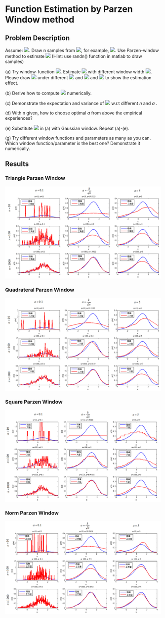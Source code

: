 # Function Estimation by Parzen Window method
## Problem Description

Assume:
<img src="http://latex.codecogs.com/gif.latex?p(x)\sim0.2\mathcal{N}(-1,1)+0.8\mathcal{N}(1,1)"/>. 
Draw n samples from <img src="http://latex.codecogs.com/gif.latex?p(x)"/>, for example, <img src="http://latex.codecogs.com/gif.latex?n=5,10,50,100,\cdots,1000,\cdots,10000"/>. Use Parzen-window method to estimate <img src="http://latex.codecogs.com/gif.latex?p_n(x)\approx\,p(x)"/> (Hint: use randn() function in matlab to draw samples)

(a) Try window-function <img src="http://latex.codecogs.com/gif.latex?P(x)=\left\{\begin{aligned}&\frac{1}{a},-\frac{1}{2}a\leq\,x\leq\frac{1}{2}a\\&0,otherwise.\end{aligned}\right."/>. Estimate <img src="http://latex.codecogs.com/gif.latex?p(x)"/> with different window width <img src="http://latex.codecogs.com/gif.latex?a"/>. Please draw <img src="http://latex.codecogs.com/gif.latex?p_n(x)"/> under different <img src="http://latex.codecogs.com/gif.latex?n"/> and <img src="http://latex.codecogs.com/gif.latex?a"/> and <img src="http://latex.codecogs.com/gif.latex?p(x)"/> to show the estimation effect.

(b) Derive how to compute <img src="http://latex.codecogs.com/gif.latex?\epsilon(p_n)=\int[p_n(x)-p(x)]^2dx"/> numerically.

(c) Demonstrate the expectation and variance of <img src="http://latex.codecogs.com/gif.latex?\epsilon(p_n)"/> w.r.t different $n$ and $a$ .

(d) With n given, how to choose optimal $a$ from above the empirical experiences?

(e) Substitute <img src="http://latex.codecogs.com/gif.latex?h(x)"/> in (a) with Gaussian window. Repeat (a)-(e).

(g) Try different window functions and parameters as many as you can. Which window function/parameter is the best one? Demonstrate it numerically.

## Results
### Triangle Parzen Window
![Triangle](./fig/Tri.png)

### Quadrateral Parzen Window
![Quadrateral](./fig/Quad.png)

### Square Parzen Window
![Square](./fig/Square.png)

### Norm Parzen Window
![Norm](./fig/Norm.png)